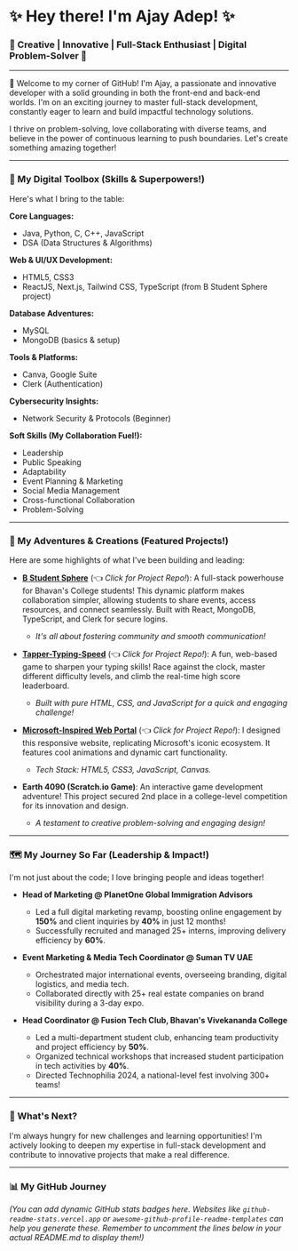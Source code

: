 # ✨ Hey there! I'm Ajay Adep! ✨

### 🚀 Creative | Innovative | Full-Stack Enthusiast | Digital Problem-Solver 🚀

---

👋 Welcome to my corner of GitHub! I'm Ajay, a passionate and innovative developer with a solid grounding in both the front-end and back-end worlds. I'm on an exciting journey to master full-stack development, constantly eager to learn and build impactful technology solutions.

I thrive on problem-solving, love collaborating with diverse teams, and believe in the power of continuous learning to push boundaries. Let's create something amazing together!

---

### 🧰 My Digital Toolbox (Skills & Superpowers!)

Here's what I bring to the table:

**Core Languages:**
* Java, Python, C, C++, JavaScript
* DSA (Data Structures & Algorithms)

**Web & UI/UX Development:**
* HTML5, CSS3
* ReactJS, Next.js, Tailwind CSS, TypeScript (from B Student Sphere project)

**Database Adventures:**
* MySQL
* MongoDB (basics & setup)

**Tools & Platforms:**
* Canva, Google Suite
* Clerk (Authentication)

**Cybersecurity Insights:**
* Network Security & Protocols (Beginner)

**Soft Skills (My Collaboration Fuel!):**
* Leadership
* Public Speaking
* Adaptability
* Event Planning & Marketing
* Social Media Management
* Cross-functional Collaboration
* Problem-Solving

---

### 🌟 My Adventures & Creations (Featured Projects!)

Here are some highlights of what I've been building and leading:

* **[B Student Sphere](https://github.com/ADEPAJAY/b-student-sphere)** (👈 *Click for Project Repo!*): A full-stack powerhouse for Bhavan's College students! This dynamic platform makes collaboration simpler, allowing students to share events, access resources, and connect seamlessly. Built with React, MongoDB, TypeScript, and Clerk for secure logins.
    * _It's all about fostering community and smooth communication!_

* **[Tapper-Typing-Speed](https://github.com/ADEPAJAY/Tapper-Typing-Speed)** (👈 *Click for Project Repo!*): A fun, web-based game to sharpen your typing skills! Race against the clock, master different difficulty levels, and climb the real-time high score leaderboard.
    * _Built with pure HTML, CSS, and JavaScript for a quick and engaging challenge!_

* **[Microsoft-Inspired Web Portal](https://github.com/ADEPAJAY/Microsoft-Inspired-Web-Portal)** (👈 *Click for Project Repo!*): I designed this responsive website, replicating Microsoft's iconic ecosystem. It features cool animations and dynamic cart functionality.
    * _Tech Stack: HTML5, CSS3, JavaScript, Canvas._

* **Earth 4090 (Scratch.io Game)**: An interactive game development adventure! This project secured 2nd place in a college-level competition for its innovation and design.
    * _A testament to creative problem-solving and engaging design!_

---

### 🗺️ My Journey So Far (Leadership & Impact!)

I'm not just about the code; I love bringing people and ideas together!

* **Head of Marketing @ PlanetOne Global Immigration Advisors**
    * Led a full digital marketing revamp, boosting online engagement by **150%** and client inquiries by **40%** in just 12 months!
    * Successfully recruited and managed 25+ interns, improving delivery efficiency by **60%**.

* **Event Marketing & Media Tech Coordinator @ Suman TV UAE**
    * Orchestrated major international events, overseeing branding, digital logistics, and media tech.
    * Collaborated directly with 25+ real estate companies on brand visibility during a 3-day expo.

* **Head Coordinator @ Fusion Tech Club, Bhavan's Vivekananda College**
    * Led a multi-department student club, enhancing team productivity and project efficiency by **50%**.
    * Organized technical workshops that increased student participation in tech activities by **40%**.
    * Directed Technophilia 2024, a national-level fest involving 300+ teams!

---

### 💫 What's Next?

I'm always hungry for new challenges and learning opportunities! I'm actively looking to deepen my expertise in full-stack development and contribute to innovative projects that make a real difference.

---

### 📊 My GitHub Journey

*(You can add dynamic GitHub stats badges here. Websites like `github-readme-stats.vercel.app` or `awesome-github-profile-readme-templates` can help you generate these. Remember to uncomment the lines below in your actual README.md to display them!)*

```markdown
